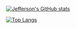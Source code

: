 [![Jefferson's GitHub stats](https://github-readme-stats.vercel.app/api?username=jeffersonsetiawan&count_private=true)](https://github.com/jeffersonsetiawan/github-readme-stats)

[![Top Langs](https://github-readme-stats.vercel.app/api/top-langs/?username=jeffersonsetiawan)](https://github.com/jeffersonsetiawan/github-readme-stats)
